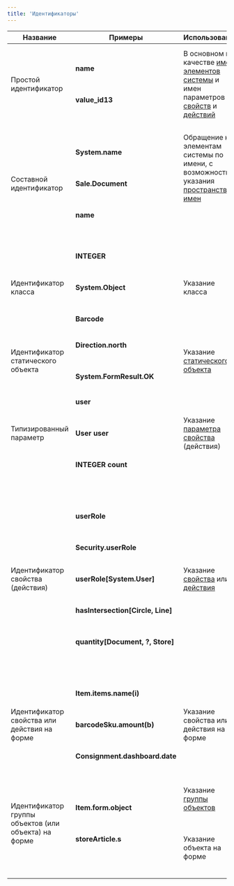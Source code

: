 ```yaml
---
title: 'Идентификаторы'
---
```


|<strong>Название</strong>|<strong>Примеры</strong>|<strong>Использование</strong>|<strong>Описание</strong>|<strong>Техническое описание</strong>|
|---|---|---|---|---|
|<div class="content-wrapper"><br/><p>Простой идентификатор</p><br/></div>|<p><strong>name</strong></p><br/><p><strong>value_id13</strong></p>|В основном в качестве [имен](Naming.md) [элементов системы](Element_identification.md) и имен параметров [свойств](Properties.md) и [действий](Actions.md)|Последовательность латинских букв любого регистра, цифр, и знака подчеркивания ( _ ). Первым символом идентификатора обязательно должна быть буква|<p>(a..z\|A..Z)(a..z\|A..Z\|0..9\|_)*</p>|
|<div class="content-wrapper"><br/><p>Составной идентификатор</p><br/></div>|<p><strong>System.name</strong></p><br/><p><strong>Sale.Document</strong></p><br/><p><strong>name</strong></p>|<p>Обращение к элементам системы по имени, с возможностью указания [пространства имен](Naming.md#namespace)</p><br/><p> </p>|Два простых идентификатора, разделенных точкой, или один простой идентификатор|<p>id.id \| id</p>|
|<div class="content-wrapper"><br/><p>Идентификатор класса</p><br/></div>|<p><strong>INTEGER</strong></p><br/><p><strong>System.Object</strong></p><br/><p><strong>Barcode</strong></p>|Указание класса|Идентификатор [пользовательского класса](Classes.md) задается составным идентификатором, а идентификаторы [встроенных классов](Built-in_classes.md) задаются специальными ключевыми словами|cid \| INTEGER \| LONG \| ...|
|Идентификатор статического объекта|<p><strong>Direction.north</strong></p><br/><p><strong>System.FormResult.OK</strong></p>|Указание [статического объекта](User_classes.md)|Идентификатор пользовательского класса и имя статического объекта, разделенные точкой|cid.id|
|<div class="content-wrapper"><br/><p>Типизированный параметр</p><br/></div>|<p><strong>user</strong></p><br/><p><strong>User user</strong></p><br/><p><strong>INTEGER count</strong></p>|Указание [параметра свойства](Properties.md) (действия)|Необязательный идентификатор класса, задающий класс параметра и обязательный простой идентификатор, задающий имя параметра|classid id \| id|
|<div class="content-wrapper"><br/><p>Идентификатор свойства (действия)</p><br/></div>|<p><strong>userRole</strong></p><br/><p><strong>Security.userRole</strong></p><br/><p><strong>userRole[System.User]</strong></p><br/><p><strong>hasIntersection[Circle, Line]</strong></p><br/><p><strong>quantity[Document, ?, Store]</strong></p>|Указание [свойства](Properties.md) или [действия](Actions.md)|Составной идентификатор либо составной идентификатор вместе с сигнатурой свойства (действия). Сигнатура задается списком классов параметров свойства (действия), разделенных запятыми. Каждый класс описывается идентификатором класса либо вопросительным знаком ( ? ), если класс параметра неизвестен или не важен для однозначного указания свойства (действия)|cid \| cid[classid1\|'?', ..., classidN\|'?']|
|<div class="content-wrapper"><br/><p>Идентификатор свойства или действия на форме</p><br/></div>|<p><strong>Item.items.name(i)</strong></p><br/><p><strong>barcodeSku.amount(b)</strong></p><br/><p><strong>Consignment.dashboard.date</strong></p>|Указание свойства или действия на форме |Имя формы, заданное составным идентификатором и имя свойства (действия) на форме, разделенные точкой|<p>cid.id \| cid.id(id1,...,idN)</p>|
|<div class="content-wrapper"><br/><p>Идентификатор группы объектов (или объекта) на форме</p><br/></div>|<p><strong>Item.form.object</strong></p><br/><p><strong>storeArticle.s</strong></p>|<p>Указание [группы объектов](Form_structure.md)</p><br/><p>Указание объекта на форме</p>|<p>Имя формы, заданное составным идентификатором и имя группы объектов (либо имя объекта), разделенные точкой</p><br/><p> </p>|cid.id|

